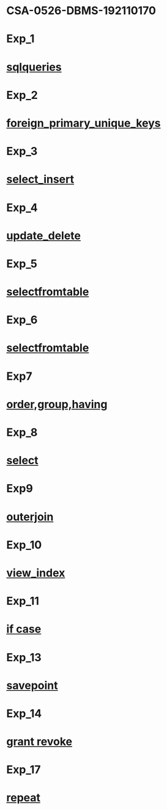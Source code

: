 # CSA-0526-DBMS-192110170
# Exp_1
# [sqlqueries](https://github.com/Ajayxii/CSA-0526-DBMS-192110170/blob/main/dbms-exp1.txt)
# Exp_2
# [foreign_primary_unique_keys](https://github.com/Ajayxii/CSA-0526-DBMS-192110170/blob/main/dbms-exp2.txt)
# Exp_3
# [select_insert](https://github.com/Ajayxii/CSA-0526-DBMS-192110170/blob/main/dbms-exp3.txt)
# Exp_4
# [update_delete](https://github.com/Ajayxii/CSA-0526-DBMS-192110170/blob/main/dbms-exp4.txt)
# Exp_5
# [selectfromtable](https://github.com/Ajayxii/CSA-0526-DBMS-192110170/blob/main/dbms-exp5.txt)
# Exp_6
# [selectfromtable](https://github.com/Ajayxii/CSA-0526-DBMS-192110170/blob/main/dbms-exp6.txt)
# Exp7
# [order,group,having](https://github.com/Ajayxii/CSA-0526-DBMS-192110170/blob/main/dbms-exp7.txt)
# Exp_8
# [select](https://github.com/Ajayxii/CSA-0526-DBMS-192110170/blob/main/dbms-exp8.txt)
# Exp9
# [outerjoin](https://github.com/Ajayxii/CSA-0526-DBMS-192110170/blob/main/dbms-exp9.txt)
# Exp_10
# [view_index](https://github.com/Ajayxii/CSA-0526-DBMS-192110170/blob/main/dbms10.txt)
# Exp_11
# [if case](https://github.com/Ajayxii/CSA-0526-DBMS-192110170/blob/main/dbms-exp11.txt)
# Exp_13
# [savepoint](https://github.com/Ajayxii/CSA-0526-DBMS-192110170/blob/main/dbms-exp13.txt)
# Exp_14
# [grant revoke](https://github.com/Ajayxii/CSA-0526-DBMS-192110170/blob/main/dbms-exp14.txt)
# Exp_17
# [repeat](https://github.com/Ajayxii/CSA-0526-DBMS-192110170/blob/main/dbms-exp17.txt)
